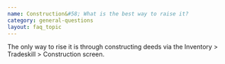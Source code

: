 ```yaml
---
name: Construction&#58; What is the best way to raise it?
category: general-questions
layout: faq_topic
---
```

The only way to rise it is through constructing deeds via the Inventory > Tradeskill > Construction screen.